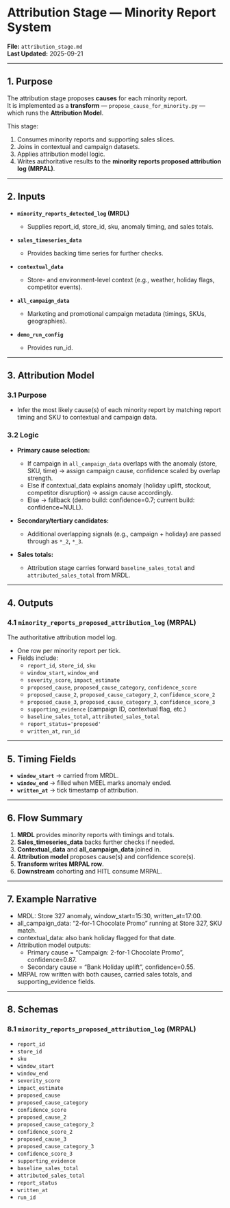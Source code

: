 # Attribution Stage — Minority Report System  
**File:** `attribution_stage.md`  
**Last Updated:** 2025-09-21  

---

## 1. Purpose  
The attribution stage proposes **causes** for each minority report.  
It is implemented as a **transform** — `propose_cause_for_minority.py` — which runs the **Attribution Model**.  

This stage:  
1. Consumes minority reports and supporting sales slices.  
2. Joins in contextual and campaign datasets.  
3. Applies attribution model logic.  
4. Writes authoritative results to the **minority reports proposed attribution log (MRPAL)**.  

---

## 2. Inputs  
- **`minority_reports_detected_log` (MRDL)**  
  - Supplies report_id, store_id, sku, anomaly timing, and sales totals.  

- **`sales_timeseries_data`**  
  - Provides backing time series for further checks.  

- **`contextual_data`**  
  - Store- and environment-level context (e.g., weather, holiday flags, competitor events).  

- **`all_campaign_data`**  
  - Marketing and promotional campaign metadata (timings, SKUs, geographies).  

- **`demo_run_config`**  
  - Provides run_id.  

---

## 3. Attribution Model  

### 3.1 Purpose  
- Infer the most likely cause(s) of each minority report by matching report timing and SKU to contextual and campaign data.  

### 3.2 Logic  
- **Primary cause selection:**  
  - If campaign in `all_campaign_data` overlaps with the anomaly (store, SKU, time) → assign campaign cause, confidence scaled by overlap strength.  
  - Else if contextual_data explains anomaly (holiday uplift, stockout, competitor disruption) → assign cause accordingly.  
  - Else → fallback (demo build: confidence=0.7; current build: confidence=NULL).  

- **Secondary/tertiary candidates:**  
  - Additional overlapping signals (e.g., campaign + holiday) are passed through as `*_2`, `*_3`.  

- **Sales totals:**  
  - Attribution stage carries forward `baseline_sales_total` and `attributed_sales_total` from MRDL.  

---

## 4. Outputs  

### 4.1 `minority_reports_proposed_attribution_log` (MRPAL)  
The authoritative attribution model log.  
- One row per minority report per tick.  
- Fields include:  
  - `report_id`, `store_id`, `sku`  
  - `window_start`, `window_end`  
  - `severity_score`, `impact_estimate`  
  - `proposed_cause`, `proposed_cause_category`, `confidence_score`  
  - `proposed_cause_2`, `proposed_cause_category_2`, `confidence_score_2`  
  - `proposed_cause_3`, `proposed_cause_category_3`, `confidence_score_3`  
  - `supporting_evidence` (campaign ID, contextual flag, etc.)  
  - `baseline_sales_total`, `attributed_sales_total`  
  - `report_status='proposed'`  
  - `written_at`, `run_id`  

---

## 5. Timing Fields  
- **`window_start`** → carried from MRDL.  
- **`window_end`** → filled when MEEL marks anomaly ended.  
- **`written_at`** → tick timestamp of attribution.  

---

## 6. Flow Summary  
1. **MRDL** provides minority reports with timings and totals.  
2. **Sales_timeseries_data** backs further checks if needed.  
3. **Contextual_data** and **all_campaign_data** joined in.  
4. **Attribution model** proposes cause(s) and confidence score(s).  
5. **Transform writes MRPAL row**.  
6. **Downstream** cohorting and HITL consume MRPAL.  

---

## 7. Example Narrative  
- MRDL: Store 327 anomaly, window_start=15:30, written_at=17:00.  
- all_campaign_data: “2-for-1 Chocolate Promo” running at Store 327, SKU match.  
- contextual_data: also bank holiday flagged for that date.  
- Attribution model outputs:  
  - Primary cause = “Campaign: 2-for-1 Chocolate Promo”, confidence=0.87.  
  - Secondary cause = “Bank Holiday uplift”, confidence=0.55.  
- MRPAL row written with both causes, carried sales totals, and supporting_evidence fields.  

---

## 8. Schemas  

### 8.1 `minority_reports_proposed_attribution_log` (MRPAL)  
- `report_id`  
- `store_id`  
- `sku`  
- `window_start`  
- `window_end`  
- `severity_score`  
- `impact_estimate`  
- `proposed_cause`  
- `proposed_cause_category`  
- `confidence_score`  
- `proposed_cause_2`  
- `proposed_cause_category_2`  
- `confidence_score_2`  
- `proposed_cause_3`  
- `proposed_cause_category_3`  
- `confidence_score_3`  
- `supporting_evidence`  
- `baseline_sales_total`  
- `attributed_sales_total`  
- `report_status`  
- `written_at`  
- `run_id`  

